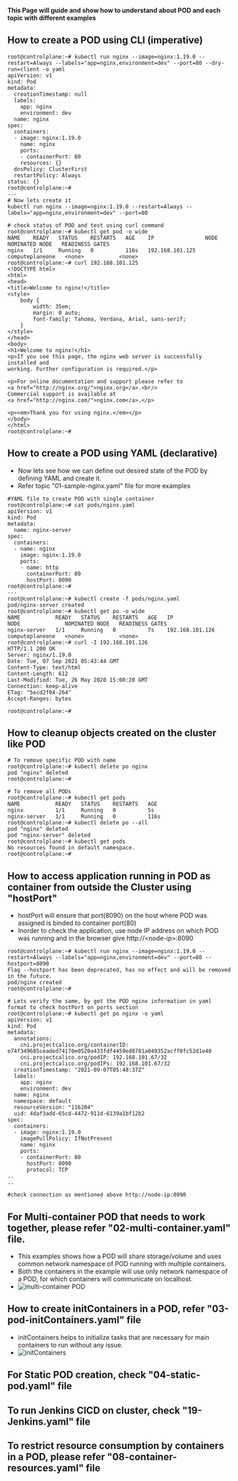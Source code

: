 **This Page will guide and show how to understand about POD and each topic with different examples**

## How to create a POD using CLI (imperative)
```
root@controlplane:~# kubectl run nginx --image=nginx:1.19.0 --restart=Always --labels="app=nginx,environment=dev" --port=80 --dry-run=client -o yaml
apiVersion: v1
kind: Pod
metadata:
  creationTimestamp: null
  labels:
    app: nginx
    environment: dev
  name: nginx
spec:
  containers:
  - image: nginx:1.19.0
    name: nginx
    ports:
    - containerPort: 80
    resources: {}
  dnsPolicy: ClusterFirst
  restartPolicy: Always
status: {}
root@controlplane:~#
---
# Now lets create it
kubectl run nginx --image=nginx:1.19.0 --restart=Always --labels="app=nginx,environment=dev" --port=80

# check status of POD and test using curl command
root@controlplane:~# kubectl get pod -o wide
NAME    READY   STATUS    RESTARTS   AGE    IP                NODE              NOMINATED NODE   READINESS GATES
nginx   1/1     Running   0          116s   192.168.101.125   computeplaneone   <none>           <none>
root@controlplane:~# curl 192.168.101.125
<!DOCTYPE html>
<html>
<head>
<title>Welcome to nginx!</title>
<style>
    body {
        width: 35em;
        margin: 0 auto;
        font-family: Tahoma, Verdana, Arial, sans-serif;
    }
</style>
</head>
<body>
<h1>Welcome to nginx!</h1>
<p>If you see this page, the nginx web server is successfully installed and
working. Further configuration is required.</p>

<p>For online documentation and support please refer to
<a href="http://nginx.org/">nginx.org</a>.<br/>
Commercial support is available at
<a href="http://nginx.com/">nginx.com</a>.</p>

<p><em>Thank you for using nginx.</em></p>
</body>
</html>
root@controlplane:~# 
```

## How to create a POD using YAML (declarative)
- Now lets see how we can define out desired state of the POD by defining YAML and create it.
- Refer topic "01-sample-nginx.yaml" file for more examples
```
#YAML file to create POD with single container
root@controlplane:~# cat pods/nginx.yaml 
apiVersion: v1
kind: Pod
metadata:
  name: nginx-server
spec:
  containers:
  - name: nginx
    image: nginx:1.19.0
    ports:
    - name: http
      containerPort: 80
      hostPort: 8090
root@controlplane:~# 
---
root@controlplane:~# kubectl create -f pods/nginx.yaml 
pod/nginx-server created
root@controlplane:~# kubectl get po -o wide
NAME           READY   STATUS    RESTARTS   AGE   IP                NODE              NOMINATED NODE   READINESS GATES
nginx-server   1/1     Running   0          7s    192.168.101.126   computeplaneone   <none>           <none>
root@controlplane:~# curl -I 192.168.101.126
HTTP/1.1 200 OK
Server: nginx/1.19.0
Date: Tue, 07 Sep 2021 05:43:44 GMT
Content-Type: text/html
Content-Length: 612
Last-Modified: Tue, 26 May 2020 15:00:20 GMT
Connection: keep-alive
ETag: "5ecd2f04-264"
Accept-Ranges: bytes

root@controlplane:~#
```

## How to cleanup objects created on the cluster like POD
```
# To remove specific POD with name
root@controlplane:~# kubectl delete po nginx
pod "nginx" deleted
root@controlplane:~#

# To remove all PODs
root@controlplane:~# kubectl get pods
NAME           READY   STATUS    RESTARTS   AGE
nginx          1/1     Running   0          5s
nginx-server   1/1     Running   0          116s
root@controlplane:~# kubectl delete po --all
pod "nginx" deleted
pod "nginx-server" deleted
root@controlplane:~# kubectl get pods
No resources found in default namespace.
root@controlplane:~#
```

## How to access application running in POD as container from outside the Cluster using "hostPort"
- hostPort will ensure that port(8090) on the host where POD was assigned is binded to container port(80)
- Inorder to check the application, use node IP address on which POD was running and in the browser give http://\<node-ip\>:8090
```
root@controlplane:~# kubectl run nginx --image=nginx:1.19.0 --restart=Always --labels="app=nginx,environment=dev" --port=80 --hostport=8090
Flag --hostport has been deprecated, has no effect and will be removed in the future.
pod/nginx created
root@controlplane:~#

# Lets verify the same, by get the POD nginx information in yaml format to check hostPort on ports section
root@controlplane:~# kubectl get po nginx -o yaml
apiVersion: v1
kind: Pod
metadata:
  annotations:
    cni.projectcalico.org/containerID: e74f349685ceaded74170e0520a433fdf4459ed8781a049352acff0fc52d1e40
    cni.projectcalico.org/podIP: 192.168.101.67/32
    cni.projectcalico.org/podIPs: 192.168.101.67/32
  creationTimestamp: "2021-09-07T05:48:37Z"
  labels:
    app: nginx
    environment: dev
  name: nginx
  namespace: default
  resourceVersion: "116204"
  uid: 4daf3add-65cd-4472-911d-6139a1bf12b2
spec:
  containers:
  - image: nginx:1.19.0
    imagePullPolicy: IfNotPresent
    name: nginx
    ports:
    - containerPort: 80
      hostPort: 8090
      protocol: TCP
..
..

#check connection as mentioned above http://node-ip:8090
```

## For Multi-container POD that needs to work together, please refer "02-multi-container.yaml" file.
- This examples shows how a POD will share storage/volume and uses common network namespace of POD running with multiple containers.
- Both the containers in the example will use only network namespace of a POD, for which containers will communicate on localhost.
- ![multi-container POD](./02-multi-container.yaml)

## How to create initContainers in a POD, refer "03-pod-initContainers.yaml" file
- initContainers helps to initialize tasks that are necessary for main containers to run without any issue.
- ![initContainers](./03-pod-initContainers.yaml)

## For Static POD creation, check "04-static-pod.yaml" file
## To run Jenkins CICD on cluster, check "19-Jenkins.yaml" file
## To restrict resource consumption by containers in a POD, please refer "08-container-resources.yaml" file